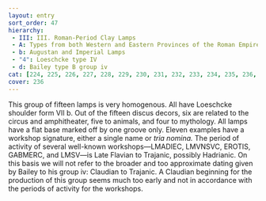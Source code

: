 ```yaml
---
layout: entry
sort_order: 47
hierarchy:
 - III: III. Roman-Period Clay Lamps
 - A: Types from both Western and Eastern Provinces of the Roman Empire
 - b: Augustan and Imperial Lamps
 - "4": Loeschcke type IV
 - d: Bailey type B group iv
cat: [224, 225, 226, 227, 228, 229, 230, 231, 232, 233, 234, 235, 236, 237, 238]
cover: 236
---
```


This group of fifteen lamps is very homogenous. All have Loeschcke shoulder form VII b. Out of the fifteen discus decors, six are related to the circus and amphitheater, five to animals, and four to mythology. All lamps have a flat base marked off by one groove only. Eleven examples have a workshop signature, either a single name or *tria nomina.* The period of activity of several well-known workshops—<span class="inscription">LMADIEC, LMVNSVC, EROTIS, GABMERC</span>, and <span class="inscription">LMSV</span>—is Late Flavian to Trajanic, possibly Hadrianic. On this basis we will not refer to the broader and too approximate dating given by Bailey to his group iv: Claudian to Trajanic. A Claudian beginning for the production of this group seems much too early and not in accordance with the periods of activity for the workshops.
